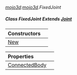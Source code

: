 _[mojo3d](../../modules/mojo3d/mojo3d-module.md):[mojo3d](../../modules/mojo3d/mojo3d-module.md).FixedJoint_
##### Class FixedJoint Extends [Joint](../../modules/mojo3d/mojo3d-joint.md)

| Constructors | |
|:---|:---|
| [New](mojo3d-fixedjoint-new.md) |  |

| Properties | |
|:---|:---|
| [ConnectedBody](mojo3d-fixedjoint-connectedbody.md) |  |
